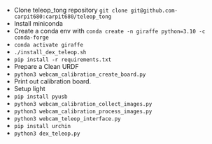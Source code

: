 *  Clone teleop_tong repository ```git clone git@github.com-carpit680:carpit680/teleop_tong```
*  Install miniconda
* Create a conda env with ```conda create -n giraffe python=3.10 -c conda-forge```
* ```conda activate giraffe```
* ```./install_dex_teleop.sh```
* ```pip install -r requirements.txt```
* Prepare a Clean URDF
* ```python3 webcam_calibration_create_board.py```
* Print out calibration board.
* Setup light
* ```pip install pyusb```
* ```python3 webcam_calibration_collect_images.py```
* ```python3 webcam_calibration_process_images.py```
* ```python3 webcam_teleop_interface.py```
* ```pip install urchin```
* ```python3 dex_teleop.py```
